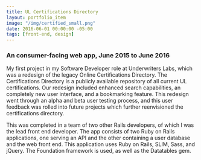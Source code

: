 ```yaml
---
title: UL Certifications Directory
layout: portfolio_item
image: "/img/certified_small.png"
date: 2016-06-01 00:00:00 -05:00
tags: [front-end, design]
---
```


### An consumer-facing web app, June 2015 to June 2016
<p>My first project in my Software Developer role at Underwriters Labs, which was a redesign of the legacy Online Certifications Directory. The Certifications Directory is a publicly available repository of all current UL certifications. Our redesign included enhanced search capabilities, an completely new user interface, and a bookmarking feature. This redesign went through an alpha and beta user testing process, and this user feedback was rolled into future projects which further reenvisioned the certifications directory.</p>
<p>This was completed in a team of two other Rails developers, of which I was the lead front end developer. The app consists of two Ruby on Rails applications, one serving an API and the other containing a user database and the web front end. This application uses Ruby on Rails, SLIM, Sass, and jQuery. The Foundation framework is used, as well as the Datatables gem.</p>
